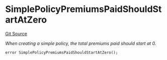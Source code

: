 # SimplePolicyPremiumsPaidShouldStartAtZero
[Git Source](https://github.com/nayms/contracts-v3/blob/0aa70a4d39a9875c02cd43cc38c09012f52d800e/src/shared/CustomErrors.sol)

*When creating a simple policy, the total premiums paid should start at 0.*


```solidity
error SimplePolicyPremiumsPaidShouldStartAtZero();
```


